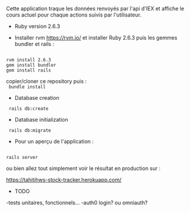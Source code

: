 Cette application traque les données renvoyés par l'api d'IEX et affiche le cours actuel pour chaque actions suivis par l'utilisateur.

* Ruby version
 2.6.3

* Installer rvm https://rvm.io/ et installer Ruby 2.6.3 puis les gemmes bundler et rails :<br>
<p>
<code>
rvm install 2.6.3
gem install bundler
gem install rails
</code>
</p>
<p>
copier/cloner ce repository puis :
<code>
 bundle install
</code>
</p>

* Database creation
<p>
<code> rails db:create </code>
</p>

* Database initialization
<p>
<code> rails db:migrate </code>
</p>

* Pour un aperçu de l'application :
<p>
<code> 
rails server
</code>

ou bien allez tout simplement voir le résultat en production sur :

https://tahitihws-stock-tracker.herokuapp.com/

</p>

* TODO

-tests unitaires, fonctionnels...
-auth0 login? ou omniauth?
